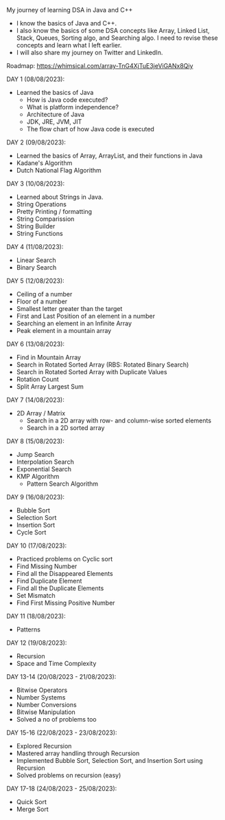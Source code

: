 My journey of learning DSA in Java and C++
- I know the basics of Java and C++.
- I also know the basics of some DSA concepts like Array, Linked List, Stack, Queues, Sorting algo, and Searching algo. I need to revise these concepts and learn what I left earlier.
- I will also share my journey on Twitter and LinkedIn.

Roadmap: https://whimsical.com/array-TnG4XjTuE3jeViGANx8Qiy

DAY 1 (08/08/2023):
- Learned the basics of Java
   - How is Java code executed?
   - What is platform independence?
   - Architecture of Java
   - JDK, JRE, JVM, JIT
   - The flow chart of how Java code is executed

DAY 2 (09/08/2023):
- Learned the basics of Array, ArrayList, and their functions in Java
- Kadane's Algorithm
- Dutch National Flag Algorithm

DAY 3 (10/08/2023):
- Learned about Strings in Java.
- String Operations
- Pretty Printing / formatting
- String Comparission
- String Builder
- String Functions

DAY 4 (11/08/2023):
- Linear Search
- Binary Search

DAY 5 (12/08/2023):
- Ceiling of a number
- Floor of a number
- Smallest letter greater than the target
- First and Last Position of an element in a number
- Searching an element in an Infinite Array
- Peak element in a mountain array

DAY 6 (13/08/2023):
- Find in Mountain Array
- Search in Rotated Sorted Array (RBS: Rotated Binary Search)
- Search in Rotated Sorted Array with Duplicate Values
- Rotation Count
- Split Array Largest Sum

DAY 7 (14/08/2023):
- 2D Array / Matrix
   - Search in a 2D array with row- and column-wise sorted elements
   - Search in a 2D sorted array

DAY 8 (15/08/2023):
- Jump Search
- Interpolation Search
- Exponential Search
- KMP Algorithm
   - Pattern Search Algorithm

DAY 9 (16/08/2023):
- Bubble Sort
- Selection Sort
- Insertion Sort
- Cycle Sort

DAY 10 (17/08/2023):
- Practiced problems on Cyclic sort
- Find Missing Number
- Find all the Disappeared Elements
- Find Duplicate Element
- Find all the Duplicate Elements
- Set Mismatch
- Find First Missing Positive Number

DAY 11 (18/08/2023):
- Patterns

DAY 12 (19/08/2023):
- Recursion
- Space and Time Complexity

DAY 13-14 (20/08/2023 - 21/08/2023):
- Bitwise Operators
- Number Systems
- Number Conversions
- Bitwise Manipulation
- Solved a no of problems too

DAY 15-16 (22/08/2023 - 23/08/2023):
- Explored Recursion
- Mastered array handling through Recursion
- Implemented Bubble Sort, Selection Sort, and Insertion Sort using Recursion
- Solved problems on recursion (easy)

DAY 17-18 (24/08/2023 - 25/08/2023):
- Quick Sort
- Merge Sort
